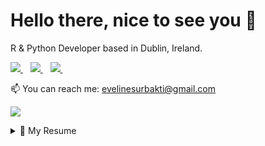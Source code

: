 <h1 align='left'>
Hello there, nice to see you 👋 
</h1>

<p align='left'>
R & Python Developer based in Dublin, Ireland.
</p>

<p align='left'>
  <a href="https://rpubs.com/evelinesurbakti">
    <img src="https://img.shields.io/badge/r-%23276DC3.svg?&style=for-the-badge&logo=r&logoColor=white" />
  </a>&nbsp;&nbsp;
  <a href="https://www.linkedin.com/in/evelinesurbakti/">
    <img src="https://img.shields.io/badge/linkedin-%230077B5.svg?&style=for-the-badge&logo=linkedin&logoColor=white" />
  </a>&nbsp;&nbsp;
  <a href="https://instagram.com/evelinesurbakti">
    <img src="https://img.shields.io/badge/instagram-%23E4405F.svg?&style=for-the-badge&logo=instagram&logoColor=white" />        
  </a>&nbsp;&nbsp;

<p align='left'>
  📫 You can reach me: <a href='mailto: evelinesurbakti@gmail.com'>evelinesurbakti@gmail.com</a>
</p>
<p align='left'>
  <a href="#"><img src="https://badges.pufler.dev/visits/evelinesurbakti/evelinesurbakti"></a>
</p>

<details>
  <summary>📃 My Resume</summary>


## Education

- 📖 **MSc in Data and Computational Science**\
📆 2019 - 2020\
📍 **University College Dublin** - Dublin, Ireland


- 📖 **BSc in Industrial Engineering**\
📆 2012 - 2016\
📍 **President University** - Bekasi, Indonesia

## Experience
- 👨‍💻 **Business Analyst**\
📆 2016 - 2019\
📍 **Bank Central Asia** - Jakarta, Indonesia

</details>


<!--
**evelinesurbakti/evelinesurbakti** is a ✨ _special_ ✨ repository because its `README.md` (this file) appears on your GitHub profile.

Here are some ideas to get you started:

- 🔭 I’m currently working on ...
- 🌱 I’m currently learning ...
- 👯 I’m looking to collaborate on ...
- 🤔 I’m looking for help with ...
- 💬 Ask me about ...
- 📫 How to reach me: ...
- 😄 Pronouns: ...
- ⚡ Fun fact: ...
-->
